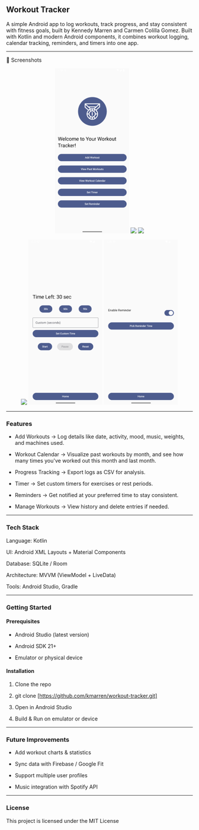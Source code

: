 ## Workout Tracker
A simple Android app to log workouts, track progress, and stay consistent with fitness goals, built by Kennedy Marren and Carmen Colilla Gomez. Built with Kotlin and modern Android components, it combines workout logging, calendar tracking, reminders, and timers into one app.

---

📸 Screenshots
<p align="center"> <img src="screenshots/home.png" width="200" /> <img src="screenshots/add_workout.png" width="200" /> <img src="screenshots/workout_list.png" width="200" /> </p> <p align="center"> <img src="screenshots/calendar.png" width="200" /> <img src="screenshots/timer.png" width="200" /> <img src="screenshots/reminder.png" width="200" /> </p>

---

### Features

- Add Workouts → Log details like date, activity, mood, music, weights, and machines used.

- Workout Calendar → Visualize past workouts by month, and see how many times you've worked out this month and last month.

- Progress Tracking → Export logs as CSV for analysis.

- Timer → Set custom timers for exercises or rest periods.

- Reminders → Get notified at your preferred time to stay consistent.

- Manage Workouts → View history and delete entries if needed.

---

### Tech Stack

Language: Kotlin

UI: Android XML Layouts + Material Components

Database: SQLite / Room

Architecture: MVVM (ViewModel + LiveData)

Tools: Android Studio, Gradle

---

### Getting Started
#### Prerequisites

- Android Studio (latest version)

- Android SDK 21+

- Emulator or physical device

#### Installation

1. Clone the repo

2. git clone [https://github.com/kmarren/workout-tracker.git]

3. Open in Android Studio

4. Build & Run on emulator or device

---

### Future Improvements

- Add workout charts & statistics

- Sync data with Firebase / Google Fit

- Support multiple user profiles

- Music integration with Spotify API

---

### License

This project is licensed under the MIT License
